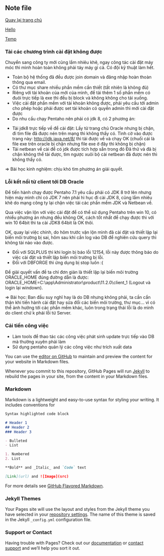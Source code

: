 ## Note file
[Quay lại trang chủ](https://phamkhactuy.github.io/tuypk.github.io/index.html)

[Hello](https://phamkhactuy.github.io/tuypk.github.io/hello.html)

[Temp](https://phamkhactuy.github.io/tuypk.github.io/temp.html)



### Tải các chương trình cài đặt không được

Chuyển sang công ty mới cũng lắm nhiêu khê, ngay công tác cài đặt máy móc thì mình hoàn toàn không phải táy máy gì cả. Có đội kỹ thuật làm hết.
* Toàn bộ hệ thống đã đều được join domain và đăng nhập hoàn thoàn thông qua email.
* Có thư mục share nhiều phần mềm cần thiết (tất nhiên là không đủ)
* Riêng với tài khoản của mới của mình, để tải thêm 1 số phần mềm có đuôi trực tiếp là exe thì đều bị block và không không cho tải xuống.
* Việc cài đặt phần mềm với tài khoản không được, phải yêu cầu tới admin cho phép hoặc phải được set tài khoản có quyền admin thì mới cài đặt được
* Do nhu cầu chạy Pentaho nên phải có jdk 8, có 2 phương án:
- Tải jdk8 trực tiếp về để cài đặt:
Lấy từ trang chủ Oracle nhưng bị chặn, đi tìm file đã được nén trên mạng thì không thấy có. Tình cờ vào được trang này: http://jdk.java.net/8/  thì tải được về và chạy OK (chuối cái là file exe trên oracle bị chặn nhưng file exe ở đây thì không bị chặn)
- Tải netbean về cài để có jdk được tích hợp sẵn trong đó
Đã thử và đã bị chặn không thể tài được, tìm ngược xuôi bộ cài netbean đã được nén thì không thấy có.

=> Bài học kinh nghiệm: chịu khó tìm phương án giải quyết.

### Lỗi kết nối từ client tới DB Oracle
Để tiến hành chạy được Pentaho 7.1 yêu cầu phải có JDK 8 trở lên nhưng hiện máy mình chỉ có JDK 7 nên phải hì hục đi cài JDK 8, cũng lắm nhiêu khê do mạng công ty lại chặn việc tải các phần mềm JDK và Netbean về.

Qua việc vận lộn với việc cài đặt để có thể sử dụng Pentaho trên win 10, có nhiều phương án nhưng đều không OK, cách tốt nhất để chạy được thì với win 10 64bit thì ta cài JDK8 64bit là OK thôi.

OK, quay lại việc chính, do hôm trước vận lộn mình đã cài đặt và thiết lập lại biến môi trường bị sai, hôm sau khi cần log vào DB để nghiên cứu query thì không tài nào vào được. 
- Đối với SQLPLUS thì khi login bị báo lỗi 12154, lỗi này được thông báo do việc cài đặt và thiết lập biến môi trường bị lỗi.
- Đối với DBFORGE thì ứng dụng bị stop luôn :(

Để giải quyết vấn đề ta chỉ đơn giản là thiết lập lại biến môi trường ORACLE_HOME đúng đường dẫn là được: ORACLE_HOME=C:\app\Administrator\product\11.2.0\client_1   (Logout và login lại windown).

=> Bài học: Ban đầu suy nghĩ hay là do DB nhưng không phải, ta cần cẩn thận khi tiến hành cài đặt hay sửa đổi các biến môi trường, thư mục... vì có thể ảnh hưởng tới các phần mềm khác, luôn trong trạng thái lỗi là do mình do client chứ k phải lỗi từ Server.

### Cải tiến công việc

- Làm tools để thao tác các công việc phát sinh update trực tiếp vào DB mà thường xuyên phải làm
- Sử dụng pentaho quản lý các công việc như trích xuất data

You can use the [editor on GitHub](https://github.com/phamkhactuy/tuypk.github.io/edit/master/index.md) to maintain and preview the content for your website in Markdown files.

Whenever you commit to this repository, GitHub Pages will run [Jekyll](https://jekyllrb.com/) to rebuild the pages in your site, from the content in your Markdown files.

### Markdown

Markdown is a lightweight and easy-to-use syntax for styling your writing. It includes conventions for

```markdown
Syntax highlighted code block

# Header 1
## Header 2
### Header 3

- Bulleted
- List

1. Numbered
2. List

**Bold** and _Italic_ and `Code` text

[Link](url) and ![Image](src)
```

For more details see [GitHub Flavored Markdown](https://guides.github.com/features/mastering-markdown/).

### Jekyll Themes

Your Pages site will use the layout and styles from the Jekyll theme you have selected in your [repository settings](https://github.com/phamkhactuy/tuypk.github.io/settings). The name of this theme is saved in the Jekyll `_config.yml` configuration file.

### Support or Contact

Having trouble with Pages? Check out our [documentation](https://help.github.com/categories/github-pages-basics/) or [contact support](https://github.com/contact) and we’ll help you sort it out.
